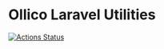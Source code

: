 # Ollico Laravel Utilities

[![Actions Status](https://github.com/ollico/laravel-utilities/workflows/CI/badge.svg)](https://github.com/ollico/laravel-utilities/actions)
